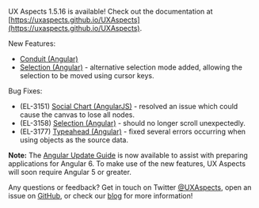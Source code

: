 UX Aspects 1.5.16 is available! Check out the documentation at [https://uxaspects.github.io/UXAspects](https://uxaspects.github.io/UXAspects).

New Features:
* [Conduit (Angular)](https://uxaspects.github.io/UXAspects/#/components/conduits)
* [Selection (Angular)](https://uxaspects.github.io/UXAspects/#/components/tables#selection) - alternative selection mode added, allowing the selection to be moved using cursor keys.

Bug Fixes:
* (EL-3151) [Social Chart (AngularJS)](https://uxaspects.github.io/UXAspects/#/charts/social-chart#social-chart-ng1) - resolved an issue which could cause the canvas to lose all nodes.
* (EL-3158) [Selection (Angular)](https://uxaspects.github.io/UXAspects/#/components/tables#selection) - should no longer scroll unexpectedly.
* (EL-3177) [Typeahead (Angular)](https://uxaspects.github.io/UXAspects/#/components/input-controls#tags) - fixed several errors occurring when using objects as the source data.

**Note:** The [Angular Update Guide](https://github.com/UXAspects/UXAspects/blob/develop/guides/angular-update-guide.md) is now available to assist with preparing applications for Angular 6. To make use of the new features, UX Aspects will soon require Angular 5 or greater.

Any questions or feedback? Get in touch on Twitter [@UXAspects](https://twitter.com/UXAspects), open an issue on [GitHub](https://github.com/UXAspects/UXAspects/issues), or check our [blog](https://uxaspects.github.io/UXAspects/#/blog) for more information!
